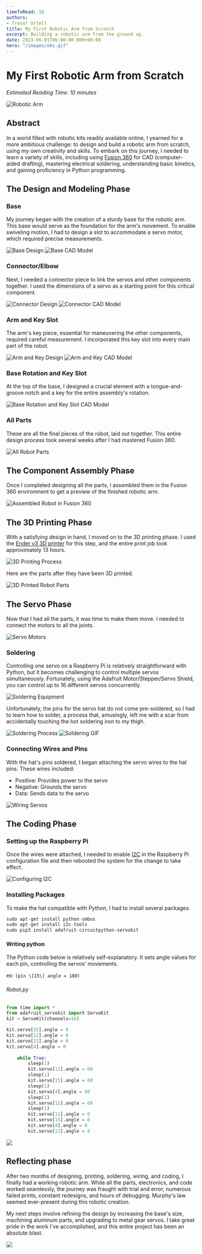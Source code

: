 ```yaml
---
timeToRead: 10
authors:
- Trevor Ortell
title: My First Robotic Arm from Scratch
excerpt: Building a robotic arm from the ground up.
date: 2023-06-01T06:00:00.000+00:00
hero: "/images/obs.gif"
---
```


# My First Robotic Arm from Scratch

*Estimated Reading Time: 10 minutes*

![Robotic Arm](/images/obs.gif)

## Abstract

In a world filled with robotic kits readily available online, I yearned for a more ambitious challenge: to design and build a robotic arm from scratch, using my own creativity and skills. To embark on this journey, I needed to learn a variety of skills, including using [Fusion 360](https://www.autodesk.com/products/fusion-360/overview?term=1-YEAR&tab=subscription) for CAD (computer-aided drafting), mastering electrical soldering, understanding basic kinetics, and gaining proficiency in Python programming.

## The Design and Modeling Phase

### Base

My journey began with the creation of a sturdy base for the robotic arm. This base would serve as the foundation for the arm's movement. To enable swiveling motion, I had to design a slot to accommodate a servo motor, which required precise measurements.

![Base Design](/images/img_7579.JPG)
![Base CAD Model](/images/botbase.PNG)

### Connector/Elbow

Next, I needed a connector piece to link the servos and other components together. I used the dimensions of a servo as a starting point for this critical component.

![Connector Design](/images/img_7578.JPG)
![Connector CAD Model](/images/botelbow.PNG)

### Arm and Key Slot

The arm's key piece, essential for maneuvering the other components, required careful measurement. I incorporated this key slot into every main part of the robot.

![Arm and Key Design](/images/img_7580.JPG)
![Arm and Key CAD Model](/images/botarm.PNG)

### Base Rotation and Key Slot

At the top of the base, I designed a crucial element with a tongue-and-groove notch and a key for the entire assembly's rotation.

![Base Rotation and Key Slot CAD Model](/images/bottopper.PNG)

### All Parts

These are all the final pieces of the robot, laid out together. This entire design process took several weeks after I had mastered Fusion 360.

![All Robot Parts](/images/botall.PNG)

## The Component Assembly Phase

Once I completed designing all the parts, I assembled them in the Fusion 360 environment to get a preview of the finished robotic arm.

![Assembled Robot in Fusion 360](/images/fusion.gif)

## The 3D Printing Phase

With a satisfying design in hand, I moved on to the 3D printing phase. I used the [Ender v3 3D printer](https://www.amazon.com/Official-Creality-3D-Printer-Source/dp/B07D218NX3) for this step, and the entire print job took approximately 13 hours.

![3D Printing Process](/images/3dprint.gif)

Here are the parts after they have been 3D printed.

![3D Printed Robot Parts](/images/1656695893361.jpg)

## The Servo Phase

Now that I had all the parts, it was time to make them move. I needed to connect the motors to all the joints.

![Servo Motors](/images/image1.jpeg)

### Soldering

Controlling one servo on a Raspberry Pi is relatively straightforward with Python, but it becomes challenging to control multiple servos simultaneously. Fortunately, using the Adafruit Motor/Stepper/Servo Shield, you can control up to 16 different servos concurrently.

![Soldering Equipment](/images/1657125534297.jpg)

Unfortunately, the pins for the servo hat do not come pre-soldered, so I had to learn how to solder, a process that, amusingly, left me with a scar from accidentally touching the hot soldering iron to my thigh.

![Soldering Process](/images/1657125534571.jpg)
![Soldering GIF](/images/solderin2g-1.gif)

### Connecting Wires and Pins

With the hat's pins soldered, I began attaching the servo wires to the hat pins. These wires included:

- Positive: Provides power to the servo
- Negative: Grounds the servo
- Data: Sends data to the servo

![Wiring Servos](/images/img_7576.JPG)

## The Coding Phase

### Setting up the Raspberry Pi

Once the wires were attached, I needed to enable [I2C](https://www.circuitbasics.com/basics-of-the-i2c-communication-protocol/) in the Raspberry Pi configuration file and then rebooted the system for the change to take effect.

![Configuring I2C](/images/i2c.PNG)

### Installing Packages

To make the hat compatible with Python, I had to install several packages.

```python
sudo apt-get install python-smbus
sudo apt-get install i2c-tools
sudo pip3 install adafruit-circuitpython-servokit
```

#### Writing python

The Python code below is relatively self-explanatory. It sets angle values for each pin, controlling the servos' movements.

ex: `(pin \[15\] angle = 180)`

###### Robot.py

```python
from time import *
from adafruit_servokit import ServoKit
kit = ServoKit(channels=16)

kit.servo[15].angle = 0
kit.servo[12].angle = 0
kit.servo[11].angle = 0
kit.servo[4].angle = 0
    
	while True:
        sleep(1)
        kit.servo[11].angle = 60
        sleep(1)
        kit.servo[15].angle = 60
        sleep(1)
        kit.servo[4].angle = 60
        sleep(1)
        kit.servo[12].angle = 60
        sleep(1)
        kit.servo[11].angle = 0
        kit.servo[15].angle = 0
        kit.servo[4].angle = 0
        kit.servo[12].angle = 0
```

![](/images/obs.gif)

## Reflecting phase

After two months of designing, printing, soldering, wiring, and coding, I finally had a working robotic arm. While all the parts, electronics, and code worked seamlessly, the journey was fraught with trial and error, numerous failed prints, constant redesigns, and hours of debugging. Murphy's law seemed ever-present during this robotic creation.

My next steps involve refining the design by increasing the base's size, machining aluminum parts, and upgrading to metal gear servos. I take great pride in the work I've accomplished, and this entire project has been an absolute blast.

![](/images/img_7577.JPG)